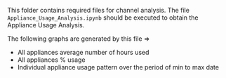 This folder contains required files for channel analysis.
The file `Appliance_Usage_Analysis.ipynb` should be executed to obtain the Appliance Usage Analysis.

The following graphs are generated by this file =>
- All appliances average number of hours used
- All appliances % usage 
- Individual appliance usage pattern over the period of min to max date